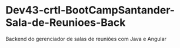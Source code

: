 # Dev43-crtl-BootCampSantander-Sala-de-Reunioes-Back
Backend do gerenciador de salas de reuniões com Java e Angular
